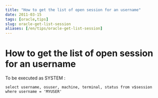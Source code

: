 ```yaml
---
title: "How to get the list of open session for an username"
date: 2011-03-15
tags: [oracle,tips]
slug: oracle-get-list-session
aliases: [/en/tips/oracle-get-list-session]
---
```

# How to get the list of open session for an username

To be executed as SYSTEM :

```
select username, osuser, machine, terminal, status from v$session where username = 'MYUSER'
```







